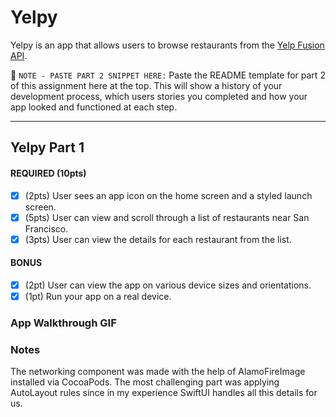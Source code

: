 # Yelpy

Yelpy is an app that allows users to browse restaurants from the [Yelp Fusion API](https://www.yelp.com/developers/documentation/v3/get_started).

📝 `NOTE - PASTE PART 2 SNIPPET HERE:` Paste the README template for part 2 of this assignment here at the top. This will show a history of your development process, which users stories you completed and how your app looked and functioned at each step.

---

## Yelpy Part 1

#### REQUIRED (10pts)
- [x] (2pts) User sees an app icon on the home screen and a styled launch screen.
- [x] (5pts) User can view and scroll through a list of restaurants near San Francisco.
- [x] (3pts) User can view the details for each restaurant from the list.

#### BONUS
- [x] (2pt) User can view the app on various device sizes and orientations.
- [x] (1pt) Run your app on a real device.

### App Walkthrough GIF

### Notes

The networking component was made with the help of AlamoFireImage installed via CocoaPods. The most challenging part was applying AutoLayout rules since in my experience SwiftUI handles all this details for us.
